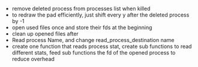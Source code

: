 - remove deleted process from processes list when killed
- to redraw the pad efficiently, just shift every y after the deleted process by -1
- open used files once and store their fds at the beginning
- clean up opened files after
- Read process Name, and change read_process_destination name
- create one function that reads process stat,
  create sub functions to read different stats,
  feed sub functions the fd of the opened process to reduce overhead
